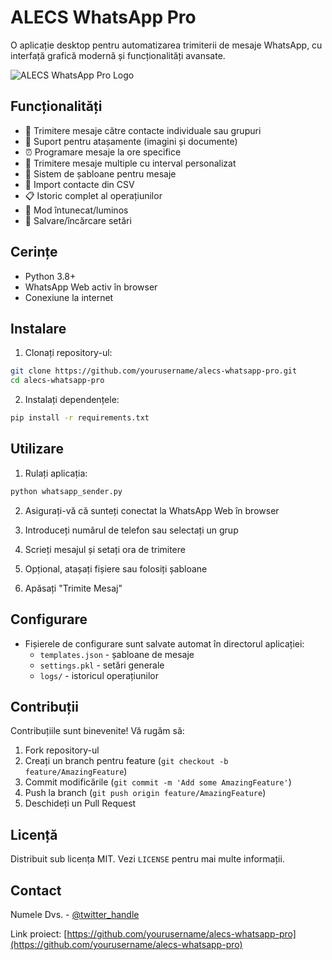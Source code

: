 # ALECS WhatsApp Pro

O aplicație desktop pentru automatizarea trimiterii de mesaje WhatsApp, cu interfață grafică modernă și funcționalități avansate.

![ALECS WhatsApp Pro Logo](screenshots/logo.png)

## Funcționalități

- 📱 Trimitere mesaje către contacte individuale sau grupuri
- 📎 Suport pentru atașamente (imagini și documente)
- ⏰ Programare mesaje la ore specifice
- 🔄 Trimitere mesaje multiple cu interval personalizat
- 📝 Sistem de șabloane pentru mesaje
- 👥 Import contacte din CSV
- 📋 Istoric complet al operațiunilor
- 🌙 Mod întunecat/luminos
- 💾 Salvare/încărcare setări

## Cerințe

- Python 3.8+
- WhatsApp Web activ în browser
- Conexiune la internet

## Instalare

1. Clonați repository-ul:
```bash
git clone https://github.com/yourusername/alecs-whatsapp-pro.git
cd alecs-whatsapp-pro
```

2. Instalați dependențele:
```bash
pip install -r requirements.txt
```

## Utilizare

1. Rulați aplicația:
```bash
python whatsapp_sender.py
```

2. Asigurați-vă că sunteți conectat la WhatsApp Web în browser

3. Introduceți numărul de telefon sau selectați un grup

4. Scrieți mesajul și setați ora de trimitere

5. Opțional, atașați fișiere sau folosiți șabloane

6. Apăsați "Trimite Mesaj"

## Configurare

- Fișierele de configurare sunt salvate automat în directorul aplicației:
  - `templates.json` - șabloane de mesaje
  - `settings.pkl` - setări generale
  - `logs/` - istoricul operațiunilor

## Contribuții

Contribuțiile sunt binevenite! Vă rugăm să:

1. Fork repository-ul
2. Creați un branch pentru feature (`git checkout -b feature/AmazingFeature`)
3. Commit modificările (`git commit -m 'Add some AmazingFeature'`)
4. Push la branch (`git push origin feature/AmazingFeature`)
5. Deschideți un Pull Request

## Licență

Distribuit sub licența MIT. Vezi `LICENSE` pentru mai multe informații.

## Contact

Numele Dvs. - [@twitter_handle](https://twitter.com/twitter_handle)

Link proiect: [https://github.com/yourusername/alecs-whatsapp-pro](https://github.com/yourusername/alecs-whatsapp-pro)
